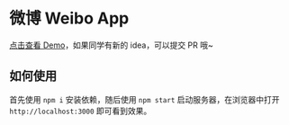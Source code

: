 # 微博 Weibo App

[点击查看 Demo](https://demo.don.red/web-react-03-weibo-app)，如果同学有新的 idea，可以提交 PR 哦~

## 如何使用

首先使用 `npm i` 安装依赖，随后使用 `npm start` 启动服务器，在浏览器中打开 `http://localhost:3000` 即可看到效果。
